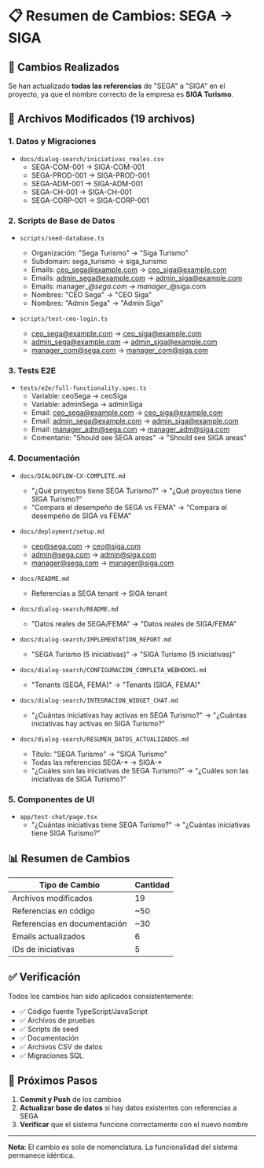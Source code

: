 # 📋 Resumen de Cambios: SEGA → SIGA

## 🔄 Cambios Realizados

Se han actualizado **todas las referencias** de "SEGA" a "SIGA" en el proyecto, ya que el nombre correcto de la empresa es **SIGA Turismo**.

## 📁 Archivos Modificados (19 archivos)

### 1. **Datos y Migraciones**
- `docs/dialog-search/iniciativas_reales.csv`
  - SEGA-COM-001 → SIGA-COM-001
  - SEGA-PROD-001 → SIGA-PROD-001
  - SEGA-ADM-001 → SIGA-ADM-001
  - SEGA-CH-001 → SIGA-CH-001
  - SEGA-CORP-001 → SIGA-CORP-001

### 2. **Scripts de Base de Datos**
- `scripts/seed-database.ts`
  - Organización: "Sega Turismo" → "Siga Turismo"
  - Subdomain: sega_turismo → siga_turismo
  - Emails: ceo_sega@example.com → ceo_siga@example.com
  - Emails: admin_sega@example.com → admin_siga@example.com
  - Emails: manager_*@sega.com → manager_*@siga.com
  - Nombres: "CEO Sega" → "CEO Siga"
  - Nombres: "Admin Sega" → "Admin Siga"

- `scripts/test-ceo-login.ts`
  - ceo_sega@example.com → ceo_siga@example.com
  - admin_sega@example.com → admin_siga@example.com
  - manager_com@sega.com → manager_com@siga.com

### 3. **Tests E2E**
- `tests/e2e/full-functionality.spec.ts`
  - Variable: ceoSega → ceoSiga
  - Variable: adminSega → adminSiga
  - Email: ceo_sega@example.com → ceo_siga@example.com
  - Email: admin_sega@example.com → admin_siga@example.com
  - Email: manager_adm@sega.com → manager_adm@siga.com
  - Comentario: "Should see SEGA areas" → "Should see SIGA areas"

### 4. **Documentación**
- `docs/DIALOGFLOW-CX-COMPLETE.md`
  - "¿Qué proyectos tiene SEGA Turismo?" → "¿Qué proyectos tiene SIGA Turismo?"
  - "Compara el desempeño de SEGA vs FEMA" → "Compara el desempeño de SIGA vs FEMA"

- `docs/deployment/setup.md`
  - ceo@sega.com → ceo@siga.com
  - admin@sega.com → admin@siga.com
  - manager@sega.com → manager@siga.com

- `docs/README.md`
  - Referencias a SEGA tenant → SIGA tenant

- `docs/dialog-search/README.md`
  - "Datos reales de SEGA/FEMA" → "Datos reales de SIGA/FEMA"

- `docs/dialog-search/IMPLEMENTATION_REPORT.md`
  - "SEGA Turismo (5 iniciativas)" → "SIGA Turismo (5 iniciativas)"

- `docs/dialog-search/CONFIGURACION_COMPLETA_WEBHOOKS.md`
  - "Tenants (SEGA, FEMA)" → "Tenants (SIGA, FEMA)"

- `docs/dialog-search/INTEGRACION_WIDGET_CHAT.md`
  - "¿Cuántas iniciativas hay activas en SEGA Turismo?" → "¿Cuántas iniciativas hay activas en SIGA Turismo?"

- `docs/dialog-search/RESUMEN_DATOS_ACTUALIZADOS.md`
  - Título: "SEGA Turismo" → "SIGA Turismo"
  - Todas las referencias SEGA-* → SIGA-*
  - "¿Cuáles son las iniciativas de SEGA Turismo?" → "¿Cuáles son las iniciativas de SIGA Turismo?"

### 5. **Componentes de UI**
- `app/test-chat/page.tsx`
  - "¿Cuántas iniciativas tiene SEGA Turismo?" → "¿Cuántas iniciativas tiene SIGA Turismo?"

## 📊 Resumen de Cambios

| Tipo de Cambio | Cantidad |
|----------------|----------|
| Archivos modificados | 19 |
| Referencias en código | ~50 |
| Referencias en documentación | ~30 |
| Emails actualizados | 6 |
| IDs de iniciativas | 5 |

## ✅ Verificación

Todos los cambios han sido aplicados consistentemente:
- ✅ Código fuente TypeScript/JavaScript
- ✅ Archivos de pruebas
- ✅ Scripts de seed
- ✅ Documentación
- ✅ Archivos CSV de datos
- ✅ Migraciones SQL

## 🚀 Próximos Pasos

1. **Commit y Push** de los cambios
2. **Actualizar base de datos** si hay datos existentes con referencias a SEGA
3. **Verificar** que el sistema funcione correctamente con el nuevo nombre

---

**Nota**: El cambio es solo de nomenclatura. La funcionalidad del sistema permanece idéntica.